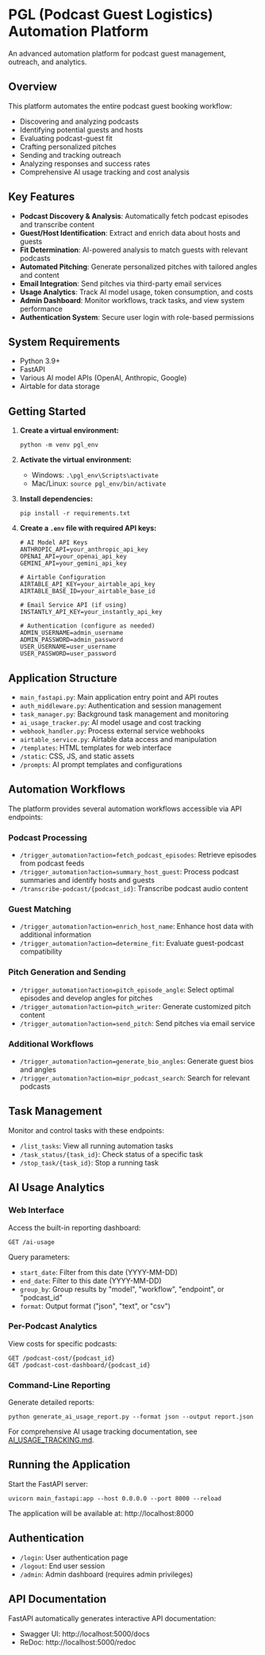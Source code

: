# PGL (Podcast Guest Logistics) Automation Platform

An advanced automation platform for podcast guest management, outreach, and analytics.

## Overview

This platform automates the entire podcast guest booking workflow:
- Discovering and analyzing podcasts
- Identifying potential guests and hosts
- Evaluating podcast-guest fit
- Crafting personalized pitches
- Sending and tracking outreach
- Analyzing responses and success rates
- Comprehensive AI usage tracking and cost analysis

## Key Features

- **Podcast Discovery & Analysis**: Automatically fetch podcast episodes and transcribe content
- **Guest/Host Identification**: Extract and enrich data about hosts and guests
- **Fit Determination**: AI-powered analysis to match guests with relevant podcasts  
- **Automated Pitching**: Generate personalized pitches with tailored angles and content
- **Email Integration**: Send pitches via third-party email services
- **Usage Analytics**: Track AI model usage, token consumption, and costs
- **Admin Dashboard**: Monitor workflows, track tasks, and view system performance
- **Authentication System**: Secure user login with role-based permissions

## System Requirements

- Python 3.9+
- FastAPI
- Various AI model APIs (OpenAI, Anthropic, Google)
- Airtable for data storage

## Getting Started

1. **Create a virtual environment:**
   ```
   python -m venv pgl_env
   ```

2. **Activate the virtual environment:**
   - Windows: `.\pgl_env\Scripts\activate`
   - Mac/Linux: `source pgl_env/bin/activate`

3. **Install dependencies:**
   ```
   pip install -r requirements.txt
   ```

4. **Create a `.env` file with required API keys:**
   ```
   # AI Model API Keys
   ANTHROPIC_API=your_anthropic_api_key
   OPENAI_API=your_openai_api_key
   GEMINI_API=your_gemini_api_key
   
   # Airtable Configuration
   AIRTABLE_API_KEY=your_airtable_api_key
   AIRTABLE_BASE_ID=your_airtable_base_id
   
   # Email Service API (if using)
   INSTANTLY_API_KEY=your_instantly_api_key
   
   # Authentication (configure as needed)
   ADMIN_USERNAME=admin_username
   ADMIN_PASSWORD=admin_password
   USER_USERNAME=user_username
   USER_PASSWORD=user_password
   ```

## Application Structure

- `main_fastapi.py`: Main application entry point and API routes
- `auth_middleware.py`: Authentication and session management
- `task_manager.py`: Background task management and monitoring
- `ai_usage_tracker.py`: AI model usage and cost tracking
- `webhook_handler.py`: Process external service webhooks
- `airtable_service.py`: Airtable data access and manipulation
- `/templates`: HTML templates for web interface
- `/static`: CSS, JS, and static assets
- `/prompts`: AI prompt templates and configurations

## Automation Workflows

The platform provides several automation workflows accessible via API endpoints:

### Podcast Processing

- `/trigger_automation?action=fetch_podcast_episodes`: Retrieve episodes from podcast feeds
- `/trigger_automation?action=summary_host_guest`: Process podcast summaries and identify hosts and guests
- `/transcribe-podcast/{podcast_id}`: Transcribe podcast audio content

### Guest Matching

- `/trigger_automation?action=enrich_host_name`: Enhance host data with additional information
- `/trigger_automation?action=determine_fit`: Evaluate guest-podcast compatibility 

### Pitch Generation and Sending

- `/trigger_automation?action=pitch_episode_angle`: Select optimal episodes and develop angles for pitches
- `/trigger_automation?action=pitch_writer`: Generate customized pitch content
- `/trigger_automation?action=send_pitch`: Send pitches via email service

### Additional Workflows

- `/trigger_automation?action=generate_bio_angles`: Generate guest bios and angles
- `/trigger_automation?action=mipr_podcast_search`: Search for relevant podcasts

## Task Management

Monitor and control tasks with these endpoints:

- `/list_tasks`: View all running automation tasks
- `/task_status/{task_id}`: Check status of a specific task
- `/stop_task/{task_id}`: Stop a running task

## AI Usage Analytics

### Web Interface

Access the built-in reporting dashboard:
```
GET /ai-usage
```

Query parameters:
- `start_date`: Filter from this date (YYYY-MM-DD)
- `end_date`: Filter to this date (YYYY-MM-DD)
- `group_by`: Group results by "model", "workflow", "endpoint", or "podcast_id"
- `format`: Output format ("json", "text", or "csv")

### Per-Podcast Analytics

View costs for specific podcasts:
```
GET /podcast-cost/{podcast_id}
GET /podcast-cost-dashboard/{podcast_id}
```

### Command-Line Reporting

Generate detailed reports:
```
python generate_ai_usage_report.py --format json --output report.json
```

For comprehensive AI usage tracking documentation, see [AI_USAGE_TRACKING.md](AI_USAGE_TRACKING.md).

## Running the Application

Start the FastAPI server:
```
uvicorn main_fastapi:app --host 0.0.0.0 --port 8000 --reload
```

The application will be available at: http://localhost:8000

## Authentication

- `/login`: User authentication page
- `/logout`: End user session
- `/admin`: Admin dashboard (requires admin privileges)

## API Documentation

FastAPI automatically generates interactive API documentation:
- Swagger UI: http://localhost:5000/docs
- ReDoc: http://localhost:5000/redoc
